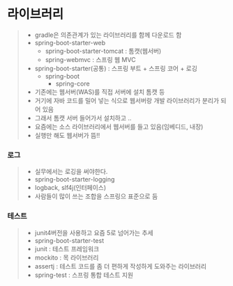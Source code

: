 # 라이브러리

> - gradle은 의존관계가 있는 라이브러리를 함께 다운로드 함
> - spring-boot-starter-web
>   - spring-boot-starter-tomcat : 톰캣(웹서버)
>   - spring-webmvc : 스프링 웹 MVC
> - spring-boot-starter(공통) : 스프링 부트 + 스프링 코어 + 로깅
>   - spring-boot
>     - spring-core
> - 기존에는 웹서버(WAS)를 직접 서버에 설치 톰캣 등
> - 거기에 자바 코드를 밀어 넣는 식으로 웹서버랑 개발 라이브러리가 분리가 되어 있음
> - 그래서 톰캣 서버 들어가서 설치하고 ..
> - 요즘에는 소스 라이브러리에서 웹서버를 들고 있음(임베디드, 내장)
> - 실행만 해도 웹서버가 뜸!!


### 로그
> - 실무에서는 로깅을 써야한다.
> - spring-boot-starter-logging
> - logback, slf4j(인터페이스)
> - 사람들이 많이 쓰는 조합을 스프링으 표준으로 둠

### 테스트
> - junit4버전을 사용하고 요즘 5로 넘어가는 추세
> - spring-boot-starter-test
> - junit : 테스트 프레임워크
> - mockito : 목 라이브러리
> - assertj : 테스트 코드를 좀 더 편하게 작성하게 도와주는 라이브러리
> - spring-test : 스프링 통합 테스트 지원